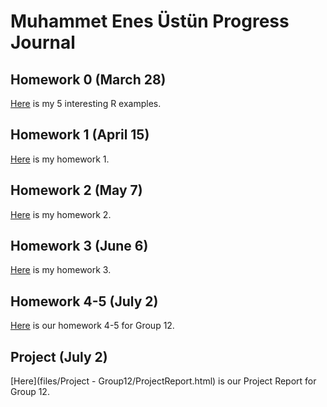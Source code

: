 # Muhammet Enes Üstün Progress Journal

## Homework 0 (March 28)

[Here](files/HW0/IE360_Spring21_Homework0.html) is my 5 interesting R examples.

## Homework 1 (April 15)

[Here](files/HW1/HW1.html) is my homework 1.

## Homework 2 (May 7)

[Here](files/HW2/HW2_21.html) is my homework 2.

## Homework 3 (June 6)

[Here](files/HW3/HW3_21.html) is my homework 3.

## Homework 4-5 (July 2)

[Here](files/HW4-5/HW45_21.html) is our homework 4-5 for Group 12.

## Project (July 2)

[Here](files/Project - Group12/ProjectReport.html) is our Project Report for Group 12.
